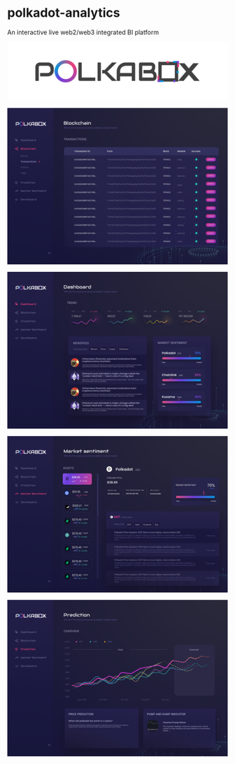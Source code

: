 # polkadot-analytics
An interactive live web2/web3 integrated BI platform

![](https://github.com/BalloonBox-Inc/polkadot-analytics/blob/main/UI%20diagrams/logo_black.png)

![](https://github.com/BalloonBox-Inc/polkadot-analytics/blob/main/UI%20diagrams/PolkaBox_blockchain.png)

![](https://github.com/BalloonBox-Inc/polkadot-analytics/blob/main/UI%20diagrams/PolkaBox_dashboard.png)

![](https://github.com/BalloonBox-Inc/polkadot-analytics/blob/main/UI%20diagrams/PolkaBox_market_sentiment.png)

![](https://github.com/BalloonBox-Inc/polkadot-analytics/blob/main/UI%20diagrams/PolkaBox_prediction.png)


